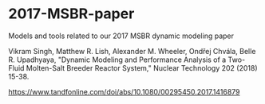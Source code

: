 # 2017-MSBR-paper

Models and tools related to our 2017 MSBR dynamic modeling paper

Vikram Singh, Matthew R. Lish, Alexander M. Wheeler, Ondřej Chvála, Belle R. Upadhyaya, "Dynamic Modeling and Performance Analysis of a Two-Fluid Molten-Salt Breeder Reactor System," Nuclear Technology 202 (2018) 15-38.

https://www.tandfonline.com/doi/abs/10.1080/00295450.2017.1416879
